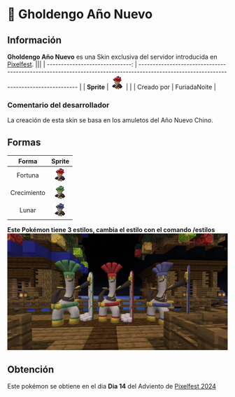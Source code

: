 # 🔖 Gholdengo Año Nuevo

## Información

**Gholdengo Año Nuevo** es una Skin exclusiva del servidor introducida en [Pixelfest](./).
|||
| ------------------------------: | -------------------------------------------------------------------------------------------------------------------------------------- |
|                      **Sprite** | ![Sprite de Gholdengo Año Nuevo](../../images/pokemon/pixelfest/gholdengofortuna_sprite.png)                                           |                                                                                                             |
|                      Creado por | FuriadaNoite                                                                                                                 |


### Comentario del desarrollador
La creación de esta skin se basa en los amuletos del Año Nuevo Chino.

## Formas

|  Forma |                                            Sprite                                           |
| :----: | :-----------------------------------------------------------------------------------------: |
| Fortuna |        ![Sprite de Gholdengo Fortuna](../../images/pokemon/pixelfest/gholdengofortuna_sprite.png)        |
| Crecimiento |  ![Sprite de Gholdengo Crecimiento](../../images/pokemon/pixelfest//gholdengocrecimiento_sprite.png)  |
| Lunar |  ![Sprite de Gholdengo Lunar](../../images/pokemon/pixelfest/gholdengolunar_sprite.png)  |

**Este Pokémon tiene 3 estilos, cambia el estilo con el comando /estilos**
![Vistazo en el juego a Gholdengo Año Nuevo](../../images/pokemon/pixelfest/gholdengo-preview.png)

## Obtención

Este pokémon se obtiene en el dia **Dia 14** del Adviento de [Pixelfest 2024](./)
